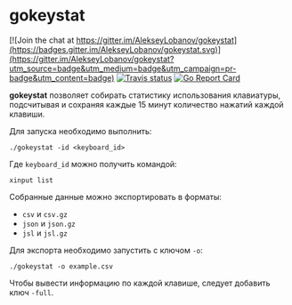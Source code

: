# gokeystat

[![Join the chat at https://gitter.im/AlekseyLobanov/gokeystat](https://badges.gitter.im/AlekseyLobanov/gokeystat.svg)](https://gitter.im/AlekseyLobanov/gokeystat?utm_source=badge&utm_medium=badge&utm_campaign=pr-badge&utm_content=badge)
[![Travis status](https://travis-ci.org/AlekseyLobanov/gokeystat.svg)](https://travis-ci.org/AlekseyLobanov/gokeystat)
[![Go Report Card](https://goreportcard.com/badge/github.com/alekseylobanov/gokeystat)](https://goreportcard.com/report/github.com/alekseylobanov/gokeystat)

**gokeystat** позволяет собирать статистику использования клавиатуры, подсчитывая и сохраняя каждые 15 минут количество нажатий каждой клавиши.

Для запуска необходимо выполнить:

`./gokeystat -id <keyboard_id>`

Где `keyboard_id` можно получить командой:

`xinput list`

Собранные данные можно экспортировать в форматы:

* `csv` и `csv.gz`
* `json` и `json.gz`
* `jsl` и `jsl.gz`
 
Для экспорта необходимо запустить с ключом `-o`:

`./gokeystat -o example.csv`

Чтобы вывести информацию по каждой клавише, следует добавить ключ `-full`.